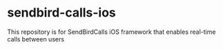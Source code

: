 # sendbird-calls-ios
This repository is for SendBirdCalls iOS framework that enables real-time calls between users
